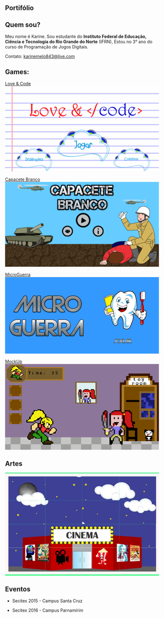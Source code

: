 ## Portifólio  
 
## Quem sou? 

Meu nome é Karine. Sou estudante do **Instituto Federal de Educação, Ciência e Tecnologia do Rio Grande do Norte** (IFRN), Estou no 3° ano do curso de Programação de Jogos Digitais.

Contato: karinemelo843@live.com  

## Games:
[Love & Code](https://zevictor.github.io/Love&Code/)
![](lovecode.png)

[Capacete Branco](https://zevictor.github.io/CapWhite/)
![](capacetebranco.png)

[MicroGuerra](https://zevictor.github.io/MicroGuerra/)
![](microguerra.png)

[MockUp](https://zevictor.github.io/Mockup/)
![](mockup.png)
  
## Artes

![](arte.png)
  
## Eventos

* Secitex 2015 - Campus Santa Cruz

* Secitex 2016 - Campus Parnamirim
